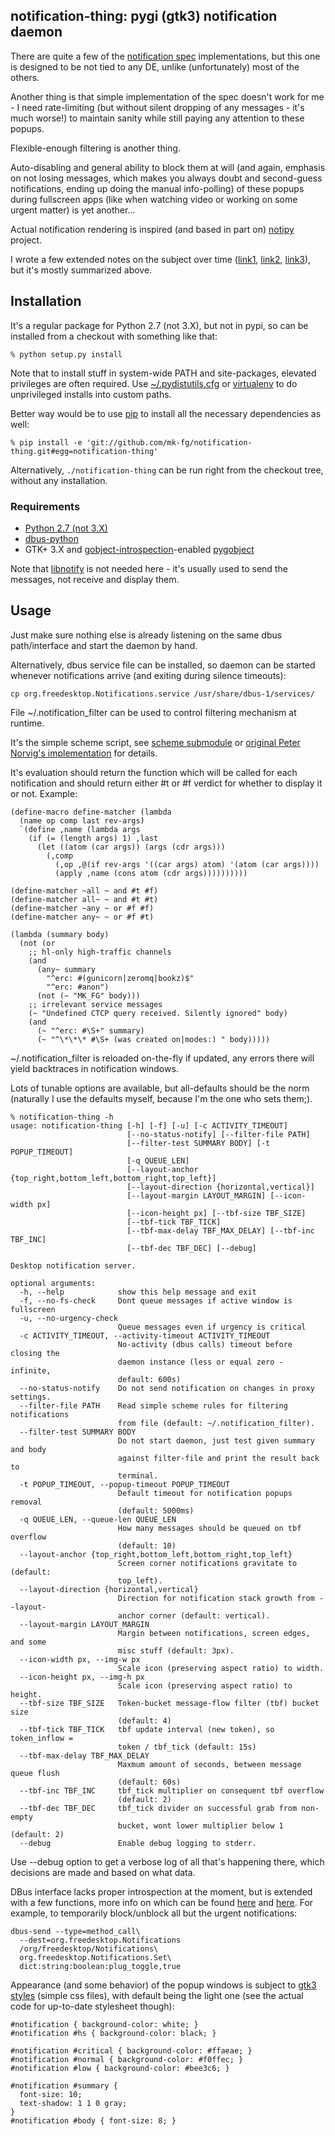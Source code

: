 notification-thing: pygi (gtk3) notification daemon
--------------------

There are quite a few of the [notification
spec](http://developer.gnome.org/notification-spec/) implementations, but this
one is designed to be not tied to any DE, unlike (unfortunately) most of the
others.

Another thing is that simple implementation of the spec doesn't work for me - I
need rate-limiting (but without silent dropping of any messages - it's much
worse!) to maintain sanity while still paying any attention to these
popups.

Flexible-enough filtering is another thing.

Auto-disabling and general ability to block them at will (and again, emphasis on
not losing messages, which makes you always doubt and second-guess
notifications, ending up doing the manual info-polling) of these popups during
fullscreen apps (like when watching video or working on some urgent matter) is
yet another...

Actual notification rendering is inspired (and based in part on)
[notipy](https://github.com/the-isz/notipy) project.

I wrote a few extended notes on the subject over time
([link1](http://blog.fraggod.net/2010/2/libnotify-notification-daemon-shortcomings-and-my-solution),
[link2](http://blog.fraggod.net/2010/12/Further-improvements-on-notification-daemon),
[link3](http://blog.fraggod.net/2011/8/Notification-daemon-in-python)), but it's
mostly summarized above.


Installation
--------------------

It's a regular package for Python 2.7 (not 3.X), but not in pypi, so can be
installed from a checkout with something like that:

	% python setup.py install

Note that to install stuff in system-wide PATH and site-packages, elevated
privileges are often required.
Use
[~/.pydistutils.cfg](http://docs.python.org/install/index.html#distutils-configuration-files)
or [virtualenv](http://pypi.python.org/pypi/virtualenv) to do unprivileged
installs into custom paths.

Better way would be to use [pip](http://pip-installer.org/) to install all the
necessary dependencies as well:

	% pip install -e 'git://github.com/mk-fg/notification-thing.git#egg=notification-thing'

Alternatively, `./notification-thing` can be run right from the checkout tree,
without any installation.

### Requirements

* [Python 2.7 (not 3.X)](http://python.org/)
* [dbus-python](http://www.freedesktop.org/wiki/Software/DBusBindings#dbus-python)
* GTK+ 3.X and
  [gobject-introspection](https://live.gnome.org/GObjectIntrospection/)-enabled
  [pygobject](http://live.gnome.org/PyGObject)

Note that [libnotify](http://developer.gnome.org/libnotify/) is not needed here -
it's usually used to send the messages, not receive and display them.


Usage
--------------------

Just make sure nothing else is already listening on the same dbus path/interface
and start the daemon by hand.

Alternatively, dbus service file can be installed, so daemon can be started
whenever notifications arrive (and exiting during silence timeouts):

	cp org.freedesktop.Notifications.service /usr/share/dbus-1/services/

File ~/.notification_filter can be used to control filtering mechanism at
runtime.

It's the simple scheme script, see [scheme
submodule](https://github.com/mk-fg/notification-thing/blob/master/notification_thing/scheme.py)
or [original Peter Norvig's implementation](http://norvig.com/lispy2.html) for
details.

It's evaluation should return the function which will be called for each
notification and should return either #t or #f verdict for whether to display it
or not. Example:

	(define-macro define-matcher (lambda
	  (name op comp last rev-args)
	  `(define ,name (lambda args
	    (if (= (length args) 1) ,last
	      (let ((atom (car args)) (args (cdr args)))
	        (,comp
	          (,op ,@(if rev-args '((car args) atom) '(atom (car args))))
	          (apply ,name (cons atom (cdr args))))))))))

	(define-matcher ~all ~ and #t #f)
	(define-matcher all~ ~ and #t #t)
	(define-matcher ~any ~ or #f #f)
	(define-matcher any~ ~ or #f #t)

	(lambda (summary body)
	  (not (or
	    ;; hl-only high-traffic channels
	    (and
	      (any~ summary
	        "^erc: #(gunicorn|zeromq|bookz)$"
	        "^erc: #anon")
	      (not (~ "MK_FG" body)))
	    ;; irrelevant service messages
	    (~ "Undefined CTCP query received. Silently ignored" body)
	    (and
	      (~ "^erc: #\S+" summary)
	      (~ "^\*\*\* #\S+ (was created on|modes:) " body)))))

~/.notification_filter is reloaded on-the-fly if updated, any errors there will
yield backtraces in notification windows.

Lots of tunable options are available, but all-defaults should be the norm
(naturally I use the defaults myself, because I'm the one who sets them;).

	% notification-thing -h
	usage: notification-thing [-h] [-f] [-u] [-c ACTIVITY_TIMEOUT]
	                          [--no-status-notify] [--filter-file PATH]
	                          [--filter-test SUMMARY BODY] [-t POPUP_TIMEOUT]
	                          [-q QUEUE_LEN]
	                          [--layout-anchor {top_right,bottom_left,bottom_right,top_left}]
	                          [--layout-direction {horizontal,vertical}]
	                          [--layout-margin LAYOUT_MARGIN] [--icon-width px]
	                          [--icon-height px] [--tbf-size TBF_SIZE]
	                          [--tbf-tick TBF_TICK]
	                          [--tbf-max-delay TBF_MAX_DELAY] [--tbf-inc TBF_INC]
	                          [--tbf-dec TBF_DEC] [--debug]

	Desktop notification server.

	optional arguments:
	  -h, --help            show this help message and exit
	  -f, --no-fs-check     Dont queue messages if active window is fullscreen
	  -u, --no-urgency-check
	                        Queue messages even if urgency is critical
	  -c ACTIVITY_TIMEOUT, --activity-timeout ACTIVITY_TIMEOUT
	                        No-activity (dbus calls) timeout before closing the
	                        daemon instance (less or equal zero - infinite,
	                        default: 600s)
	  --no-status-notify    Do not send notification on changes in proxy settings.
	  --filter-file PATH    Read simple scheme rules for filtering notifications
	                        from file (default: ~/.notification_filter).
	  --filter-test SUMMARY BODY
	                        Do not start daemon, just test given summary and body
	                        against filter-file and print the result back to
	                        terminal.
	  -t POPUP_TIMEOUT, --popup-timeout POPUP_TIMEOUT
	                        Default timeout for notification popups removal
	                        (default: 5000ms)
	  -q QUEUE_LEN, --queue-len QUEUE_LEN
	                        How many messages should be queued on tbf overflow
	                        (default: 10)
	  --layout-anchor {top_right,bottom_left,bottom_right,top_left}
	                        Screen corner notifications gravitate to (default:
	                        top_left).
	  --layout-direction {horizontal,vertical}
	                        Direction for notification stack growth from --layout-
	                        anchor corner (default: vertical).
	  --layout-margin LAYOUT_MARGIN
	                        Margin between notifications, screen edges, and some
	                        misc stuff (default: 3px).
	  --icon-width px, --img-w px
	                        Scale icon (preserving aspect ratio) to width.
	  --icon-height px, --img-h px
	                        Scale icon (preserving aspect ratio) to height.
	  --tbf-size TBF_SIZE   Token-bucket message-flow filter (tbf) bucket size
	                        (default: 4)
	  --tbf-tick TBF_TICK   tbf update interval (new token), so token_inflow =
	                        token / tbf_tick (default: 15s)
	  --tbf-max-delay TBF_MAX_DELAY
	                        Maxmum amount of seconds, between message queue flush
	                        (default: 60s)
	  --tbf-inc TBF_INC     tbf_tick multiplier on consequent tbf overflow
	                        (default: 2)
	  --tbf-dec TBF_DEC     tbf_tick divider on successful grab from non-empty
	                        bucket, wont lower multiplier below 1 (default: 2)
	  --debug               Enable debug logging to stderr.

Use --debug option to get a verbose log of all that's happening there, which
decisions are made and based on what data.

DBus interface lacks proper introspection at the moment, but is extended with a
few functions, more info on which can be found
[here](http://blog.fraggod.net/2010/12/Further-improvements-on-notification-daemon)
and [here](http://blog.fraggod.net/2011/8/Notification-daemon-in-python). For
example, to temporarily block/unblock all but the urgent notifications:

	dbus-send --type=method_call\
	  --dest=org.freedesktop.Notifications
	  /org/freedesktop/Notifications\
	  org.freedesktop.Notifications.Set\
	  dict:string:boolean:plug_toggle,true

Appearance (and some behavior) of the popup windows is subject to [gtk3
styles](http://developer.gnome.org/gtk3/3.1/GtkCssProvider.html) (simple css
files), with default being the light one (see the actual code for up-to-date
stylesheet though):

	#notification { background-color: white; }
	#notification #hs { background-color: black; }

	#notification #critical { background-color: #ffaeae; }
	#notification #normal { background-color: #f0ffec; }
	#notification #low { background-color: #bee3c6; }

	#notification #summary {
	  font-size: 10;
	  text-shadow: 1 1 0 gray;
	}
	#notification #body { font-size: 8; }
